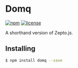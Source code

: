 # Domq

[![npm](https://img.shields.io/npm/v/domq.js.svg)](https://www.npmjs.com/package/domq.js)
[![license](https://img.shields.io/github/license/mashape/apistatus.svg)](https://github.com/nzbin/domq)

A shorthand version of Zepto.js. 

## Installing

```sh
$ npm install domq --save
```